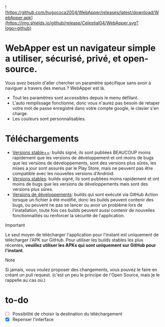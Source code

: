 ![https://github.com/hugococa2004/WebApper/releases/latest/download/WebApper.apk](https://img.shields.io/github/release/Celestial04/WebApper.svg?logo=github)
# WebApper est un navigateur simple a utiliser, sécurisé, privé, et open-source.
Vous avez besoin d'aller chercher un paramètre spécifique sans avoir à naviguer a travers des menus ? WebApper est là.

 - Tout les paramètres sont accessibles depuis le menu défilant.
 - L'auto remplissage fonctionne, donc vous n'aurez pas besoin de retaper votre mot de passe enregistré dans votre compte google, le clavier s'en charge.
 - Les couleurs sont personnalisables.
# Téléchargements
- [Versions stable++](https://play.google.com/store/apps/details?id=com.hugdev.webapper): builds signé, ils sont publiées BEAUCOUP moins rapidement que les versions de développement et ont moins de bugs que les versions de développements, sont des versions plus sûres, les mises a jour sont assurés par le Play Store, mais ne peuvent pas être compatible avec les nouvelles versions d'Android.
- [Versions stables](https://github.com/hugococa2004/WebApper/releases/latest/download/WebApper.apk): builds signé, ils sont publiées moins rapidement et ont moins de bugs que les versions de développements mais sont des versions plus sûres.
- [Versions de développements](https://github.com/hugococa2004/WebApper/actions?query=is%3Asuccess): builds qui sont exécuté via GitHub Action lorsque un fichier à été modifié, donc les builds peuvent contenir des bugs, ou peuvent ne pas se lancer ou avoir un problème lors de l'installation, toute fois ces builds peuvent aussi contenir de nouvelles fonctionnalités ou renforcer la sécurité de l'application.
> [!IMPORTANT]
> Le seul moyen de télécharger l'application pour l'instant est uniquement de télécharger l'APK sur GitHub.
Pour utiliser les builds stables les plus récentes, **veuillez utiliser les APKs qui sont uniquement sur GitHub pour l'instant**.

> [!NOTE]
> Si jamais, vous voulez proposer des changements, vous pouvez le faire en créant un pull request. (c'est un peu le principe de l'Open Source, mais je le rappelle au cas où.)

# to-do
- [ ] Possibilité de choisir la destination du téléchargement
- [x] Repenser l'interface
